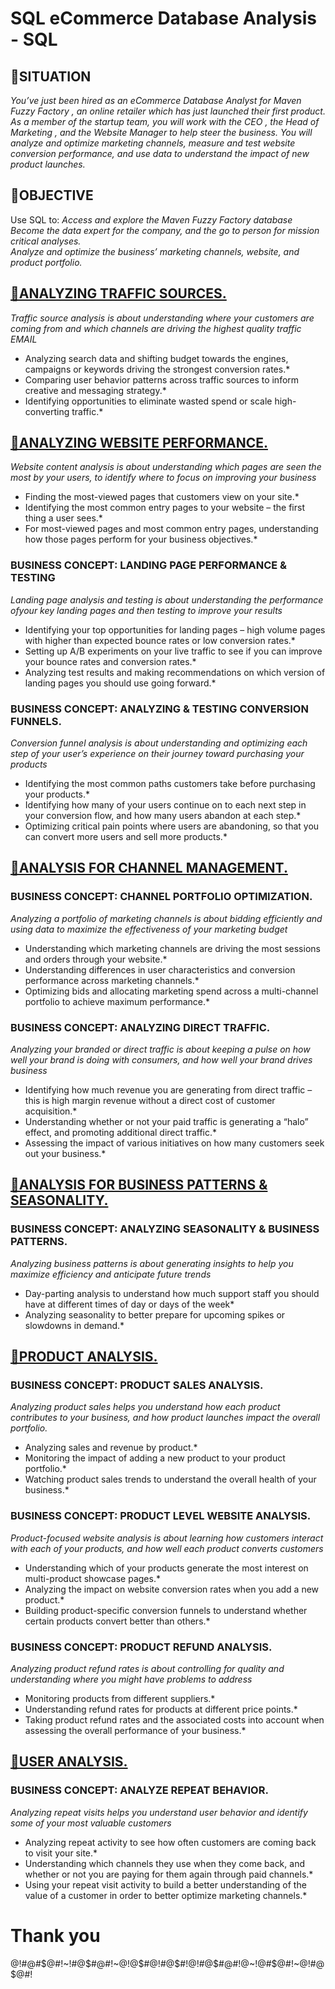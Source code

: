 # SQL eCommerce Database Analysis - SQL

## 🔹SITUATION  
*You’ve just been hired as an eCommerce Database Analyst for Maven Fuzzy Factory , an online retailer which has just launched their first product.*  
*As a member of the startup team, you will work with the CEO , the Head of Marketing , and the Website Manager to help steer the business. You will analyze and optimize marketing channels, measure and test website conversion performance, and use data to understand the impact of new product launches.*

## 🔹OBJECTIVE
Use SQL to:
*Access and explore the Maven Fuzzy Factory database*  
*Become the data expert for the company, and the go to person for mission critical analyses.*  
*Analyze and optimize the business’ marketing channels, website, and product portfolio.*  

## [🔹ANALYZING TRAFFIC SOURCES.](https://github.com/Abhilash17br/SQL-eCommerce-Database-Analysis/blob/main/ANALYZING%20TRAFFIC%20SOURCES.sql)
*Traffic source analysis is about understanding where your customers are coming from and which channels are driving the highest quality traffic EMAIL*
* Analyzing search data and shifting budget towards the engines, campaigns or keywords driving the strongest conversion rates.*
* Comparing user behavior patterns across traffic sources to inform creative and messaging strategy.*
* Identifying opportunities to eliminate wasted spend or scale high-converting traffic.*

## [🔹ANALYZING WEBSITE PERFORMANCE.](https://github.com/Abhilash17br/SQL-eCommerce-Database-Analysis/blob/main/ANALYZING%20WEBSITE%20PERFORMANCE..sql)
*Website content analysis is about understanding which pages are seen the most by your users, to identify where to focus on improving your business*
* Finding the most-viewed pages that customers view on your site.*  
* Identifying the most common entry pages to your website – the first thing a user sees.*  
* For most-viewed pages and most common entry pages, understanding how those pages perform for your business objectives.*  
 
### BUSINESS CONCEPT: LANDING PAGE PERFORMANCE & TESTING
*Landing page analysis and testing is about understanding the performance ofyour key landing pages and then testing to improve your results*  
* Identifying your top opportunities for landing pages – high volume pages with higher than expected bounce rates or low conversion rates.*  
* Setting up A/B experiments on your live traffic to see if you can improve your bounce rates and conversion rates.*  
* Analyzing test results and making recommendations on which version of landing pages you should use going forward.*   

### BUSINESS CONCEPT: ANALYZING & TESTING CONVERSION FUNNELS.
*Conversion funnel analysis is about understanding and optimizing each step of your user’s experience on their journey toward purchasing your products*  
* Identifying the most common paths customers take before purchasing your products.*  
* Identifying how many of your users continue on to each next step in your conversion flow, and how many users abandon at each step.*  
* Optimizing critical pain points where users are abandoning, so that you can convert more users and sell more products.*  

## [🔹ANALYSIS FOR CHANNEL MANAGEMENT.](https://github.com/Abhilash17br/SQL-eCommerce-Database-Analysis/blob/main/ANALYSIS%20FOR%20CHANNEL%20MANAGEMENT.sql)

### BUSINESS CONCEPT: CHANNEL PORTFOLIO OPTIMIZATION.
*Analyzing a portfolio of marketing channels is about bidding efficiently and using data to maximize the effectiveness of your marketing budget*  

* Understanding which marketing channels are driving the most sessions and orders through your website.*  
* Understanding differences in user characteristics and conversion performance across marketing channels.*  
* Optimizing bids and allocating marketing spend across a multi-channel portfolio to achieve maximum performance.*  

### BUSINESS CONCEPT: ANALYZING DIRECT TRAFFIC.
*Analyzing your branded or direct traffic is about keeping a pulse on how well your brand is doing with consumers, and how well your brand drives business*  

* Identifying how much revenue you are generating from direct traffic – this is high margin revenue without a direct cost of customer acquisition.*  
* Understanding whether or not your paid traffic is generating a “halo” effect, and promoting additional direct traffic.*  
* Assessing the impact of various initiatives on how many customers seek out your business.*  

## [🔹ANALYSIS FOR BUSINESS PATTERNS & SEASONALITY.](https://github.com/Abhilash17br/SQL-eCommerce-Database-Analysis/blob/main/ANALYSIS%20FOR%20BUSINESS%20PATTERNS%20%26%20SEASONALITY..sql)

### BUSINESS CONCEPT: ANALYZING SEASONALITY & BUSINESS PATTERNS.
*Analyzing business patterns is about generating insights to help you maximize efficiency and anticipate future trends*   
* Day-parting analysis to understand how much support staff you should have at different times of day or days of the week*  
* Analyzing seasonality to better prepare for upcoming spikes or slowdowns in demand.*

## [🔹PRODUCT ANALYSIS.](https://github.com/Abhilash17br/SQL-eCommerce-Database-Analysis/blob/main/PRODUCT%20ANALYSIS..sql)

### BUSINESS CONCEPT: PRODUCT SALES ANALYSIS.
*Analyzing product sales helps you understand how each product contributes to your business, and how product launches impact the overall portfolio.*  
* Analyzing sales and revenue by product.*  
* Monitoring the impact of adding a new product to your product portfolio.*  
* Watching product sales trends to understand the overall health of your business.*  

### BUSINESS CONCEPT: PRODUCT LEVEL WEBSITE ANALYSIS.
*Product-focused website analysis is about learning how customers interact with each of your products, and how well each product converts customers*  
* Understanding which of your products generate the most interest on multi-product showcase pages.*  
* Analyzing the impact on website conversion rates when you add a new product.*  
* Building product-specific conversion funnels to understand whether certain products convert better than others.*  

### BUSINESS CONCEPT: PRODUCT REFUND ANALYSIS.
*Analyzing product refund rates is about controlling for quality and understanding where you might have problems to address*  
* Monitoring products from different suppliers.*  
* Understanding refund rates for products at different price points.*  
* Taking product refund rates and the associated costs into account when assessing the overall performance of your business.*  


## [🔹USER ANALYSIS.](https://github.com/Abhilash17br/SQL-eCommerce-Database-Analysis/blob/main/USER%20ANALYSIS.sql)
### BUSINESS CONCEPT: ANALYZE REPEAT BEHAVIOR.
*Analyzing repeat visits helps you understand user behavior and identify some of your most valuable customers*
* Analyzing repeat activity to see how often customers are coming back to visit your site.*  
* Understanding which channels they use when they come back, and whether or not you are paying for them again through paid channels.*  
* Using your repeat visit activity to build a better understanding of the value of a customer in order to better optimize marketing channels.*  


# Thank you
@!#@#$@#!~!#@$#@#!~@!@$#@!#@$#!@!#@$#@#!@~!@#$@#!~@!#@$@#!

